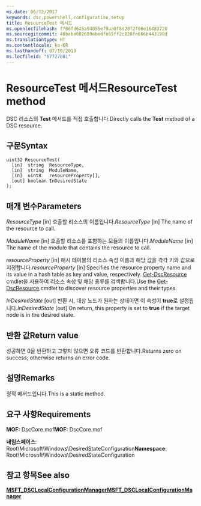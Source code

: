 ```yaml
---
ms.date: 06/12/2017
keywords: dsc,powershell,configuration,setup
title: ResourceTest 메서드
ms.openlocfilehash: ff06fd645a94055e79aa0f8d20f2f06e16483720
ms.sourcegitcommit: 46bebe692689ebedfe65ff2c828fe666b443198d
ms.translationtype: HT
ms.contentlocale: ko-KR
ms.lasthandoff: 07/10/2019
ms.locfileid: "67727081"
---
```

# <a name="resourcetest-method"></a><span data-ttu-id="5ea28-103">ResourceTest 메서드</span><span class="sxs-lookup"><span data-stu-id="5ea28-103">ResourceTest method</span></span>

<span data-ttu-id="5ea28-104">DSC 리소스의 **Test** 메서드를 직접 호출합니다.</span><span class="sxs-lookup"><span data-stu-id="5ea28-104">Directly calls the **Test** method of a DSC resource.</span></span>

## <a name="syntax"></a><span data-ttu-id="5ea28-105">구문</span><span class="sxs-lookup"><span data-stu-id="5ea28-105">Syntax</span></span>

```mof
uint32 ResourceTest(
  [in]  string  ResourceType,
  [in]  string  ModuleName,
  [in]  uint8   resourceProperty[],
  [out] boolean InDesiredState
);
```

## <a name="parameters"></a><span data-ttu-id="5ea28-106">매개 변수</span><span class="sxs-lookup"><span data-stu-id="5ea28-106">Parameters</span></span>

<span data-ttu-id="5ea28-107">*ResourceType* \[in\] 호출할 리소스의 이름입니다.</span><span class="sxs-lookup"><span data-stu-id="5ea28-107">*ResourceType* \[in\] The name of the resource to call.</span></span>

<span data-ttu-id="5ea28-108">*ModuleName* \[in\] 호출할 리소스를 포함하는 모듈의 이름입니다.</span><span class="sxs-lookup"><span data-stu-id="5ea28-108">*ModuleName* \[in\] The name of the module that contains the resource to call.</span></span>

<span data-ttu-id="5ea28-109">*resourceProperty* \[in\] 해시 테이블의 리소스 속성 이름과 해당 값을 각각 키와 값으로 지정합니다.</span><span class="sxs-lookup"><span data-stu-id="5ea28-109">*resourceProperty* \[in\] Specifies the resource property name and its value in a hash table as key and value, respectively.</span></span> <span data-ttu-id="5ea28-110">[Get-DscResource](/powershell/module/PSDesiredStateConfiguration/Get-DscResource) cmdlet을 사용하여 리소스 속성 및 해당 종류를 검색합니다.</span><span class="sxs-lookup"><span data-stu-id="5ea28-110">Use the [Get-DscResource](/powershell/module/PSDesiredStateConfiguration/Get-DscResource) cmdlet to discover resource properties and their types.</span></span>

<span data-ttu-id="5ea28-111">*InDesiredState* \[out\] 반환 시, 대상 노드가 원하는 상태이면 이 속성이 **true**로 설정됩니다.</span><span class="sxs-lookup"><span data-stu-id="5ea28-111">*InDesiredState* \[out\] On return, this property is set to **true** if the target node is in the desired state.</span></span>

## <a name="return-value"></a><span data-ttu-id="5ea28-112">반환 값</span><span class="sxs-lookup"><span data-stu-id="5ea28-112">Return value</span></span>

<span data-ttu-id="5ea28-113">성공하면 0을 반환하고 그렇지 않으면 오류 코드를 반환합니다.</span><span class="sxs-lookup"><span data-stu-id="5ea28-113">Returns zero on success; otherwise returns an error code.</span></span>

## <a name="remarks"></a><span data-ttu-id="5ea28-114">설명</span><span class="sxs-lookup"><span data-stu-id="5ea28-114">Remarks</span></span>

<span data-ttu-id="5ea28-115">정적 메서드입니다.</span><span class="sxs-lookup"><span data-stu-id="5ea28-115">This is a static method.</span></span>

## <a name="requirements"></a><span data-ttu-id="5ea28-116">요구 사항</span><span class="sxs-lookup"><span data-stu-id="5ea28-116">Requirements</span></span>

<span data-ttu-id="5ea28-117">**MOF:** DscCore.mof</span><span class="sxs-lookup"><span data-stu-id="5ea28-117">**MOF:** DscCore.mof</span></span>

<span data-ttu-id="5ea28-118">**네임스페이스**: Root\Microsoft\Windows\DesiredStateConfiguration</span><span class="sxs-lookup"><span data-stu-id="5ea28-118">**Namespace**: Root\Microsoft\Windows\DesiredStateConfiguration</span></span>

## <a name="see-also"></a><span data-ttu-id="5ea28-119">참고 항목</span><span class="sxs-lookup"><span data-stu-id="5ea28-119">See also</span></span>

[<span data-ttu-id="5ea28-120">**MSFT_DSCLocalConfigurationManager**</span><span class="sxs-lookup"><span data-stu-id="5ea28-120">**MSFT_DSCLocalConfigurationManager**</span></span>](msft-dsclocalconfigurationmanager.md)
